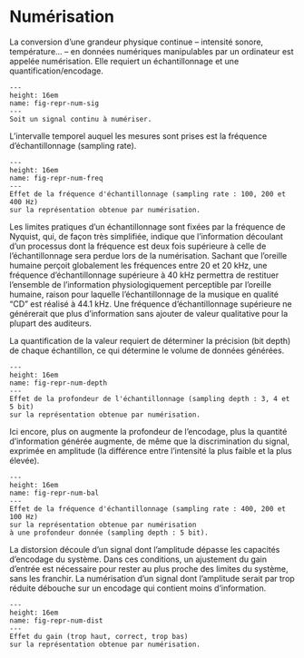# Numérisation

La conversion d’une grandeur physique continue  – intensité sonore, température… – en données numériques manipulables par un ordinateur est appelée numérisation. Elle requiert un échantillonnage et une quantification/encodage.

```{figure} media/numerisation-00.png
---
height: 16em
name: fig-repr-num-sig
---
Soit un signal continu à numériser.
```

L’intervalle temporel auquel les mesures sont prises est la fréquence d’échantillonnage (sampling rate).

```{figure} media/numerisation-01.png
---
height: 16em
name: fig-repr-num-freq
---
Effet de la fréquence d'échantillonnage (sampling rate : 100, 200 et 400 Hz) 
sur la représentation obtenue par numérisation.
```

Les limites pratiques d’un échantillonnage sont fixées par la fréquence de Nyquist, qui, de façon très simplifiée, indique que l’information découlant d’un processus dont la fréquence est deux fois supérieure à celle de l’échantillonnage sera perdue lors de la numérisation.
Sachant que l’oreille humaine perçoit globalement les fréquences entre 20 et 20 kHz, une fréquence d’échantillonnage supérieure à 40 kHz permettra de restituer l’ensemble de l’information physiologiquement perceptible par l’oreille humaine, raison pour laquelle l’échantillonnage de la musique en qualité “CD” est réalisé à 44.1 kHz. Une fréquence d’échantillonnage supérieure ne générerait que plus d’information sans ajouter de valeur qualitative pour la plupart des auditeurs.  

La quantification de la valeur requiert de déterminer la précision (bit depth) de chaque échantillon, ce qui détermine le volume de données générées.

```{figure} media/numerisation-02.png
---
height: 16em
name: fig-repr-num-depth
---
Effet de la profondeur de l'échantillonnage (sampling depth : 3, 4 et 5 bit) 
sur la représentation obtenue par numérisation.
```

Ici encore, plus on augmente la profondeur de l’encodage, plus la quantité d’information générée augmente, de même que la discrimination du signal, exprimée en amplitude (la différence entre l’intensité la plus faible et la plus élevée).

```{figure} media/numerisation-03.png
---
height: 16em
name: fig-repr-num-bal
---
Effet de la fréquence d'échantillonnage (sampling rate : 400, 200 et 100 Hz) 
sur la représentation obtenue par numérisation 
à une profondeur donnée (sampling depth : 5 bit).
```

La distorsion découle d’un signal dont l’amplitude dépasse les capacités d’encodage du système. Dans ces conditions, un ajustement du gain d’entrée est nécessaire pour rester au plus proche des limites du système, sans les franchir. La numérisation d’un signal dont l’amplitude serait par trop réduite débouche sur un encodage qui contient moins d’information.

```{figure} media/numerisation-04.png
---
height: 16em
name: fig-repr-num-dist
---
Effet du gain (trop haut, correct, trop bas) 
sur la représentation obtenue par numérisation.
```
